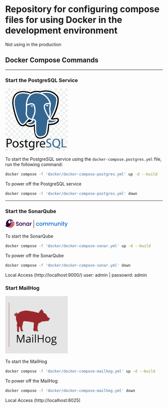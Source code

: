 # Repository for configuring compose files for using Docker in the development environment
Not using in the production

## Docker Compose Commands

---

### Start the PostgreSQL Service
<img src="images/postgresql_logo.png" alt="PostgreSQL Logo" width="200">

To start the PostgreSQL service using the `docker-compose.postgres.yml` file, run the following command:

```bash
docker compose -f 'docker/docker-compose-postgres.yml' up -d --build
```

To power off the PostgreSQL service
```bash
docker compose -f 'docker/docker-compose-postgres.yml' down
```

---

### Start the SonarQube
<img src="images/sonar_logo.png" alt="Sonar Logo" width="200">

To start the SonarQube

```bash
docker compose -f 'docker/docker-compose-sonar.yml' up -d --build
```

To power off the SonarQube

```bash
docker compose -f 'docker/docker-compose-sonar.yml' down
```

Local Access (http://localhost:9000/)
user: admin | passowrd: admin

### Start MailHog
<img src="images/mailhog_logo.png" alt="Sonar Logo" width="200">

To start the MailHog

```bash
docker compose -f 'docker/docker-compose-mailhog.yml' up -d --build
```

To power off the MailHog

```bash
docker compose -f 'docker/docker-compose-mailhog.yml' down
```

Local Access (http://localhost:8025)